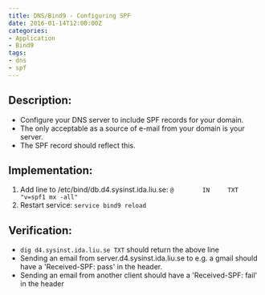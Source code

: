```yaml
---
title: DNS/Bind9 - Configuring SPF
date: 2016-01-14T12:00:00Z
categories:
- Application
- Bind9
tags:
- dns
- spf
---
```

## Description:
* Configure your DNS server to include SPF records for your domain.
* The only acceptable as a source of e-mail from your domain is your server.
* The SPF record should reflect this.

## Implementation:
1. Add line to /etc/bind/db.d4.sysinst.ida.liu.se:
    ```@        IN     TXT     "v=spf1 mx -all"```
2. Restart service:
    ```service bind9 reload```

## Verification:
* `dig d4.sysinst.ida.liu.se TXT` should return the above line
* Sending an email from server.d4.sysinst.ida.liu.se to e.g. a gmail should
    have a 'Received-SPF: pass' in the header.
* Sending an email from another client should have a 'Received-SPF: fail' in the
    header

